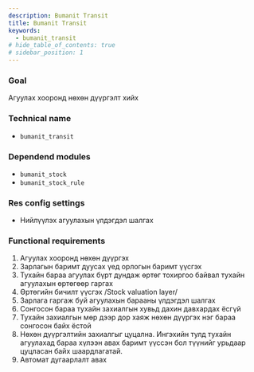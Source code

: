```yaml
---
description: Bumanit Transit
title: Bumanit Transit
keywords:
  - bumanit_transit
# hide_table_of_contents: true
# sidebar_position: 1
---
```


### Goal

Агуулах хооронд нөхөн дүүргэлт хийх

### Technical name

- `bumanit_transit`

### Dependend modules

- `bumanit_stock`
- `bumanit_stock_rule`

### Res config settings

- Нийлүүлэх агуулахын үлдэгдэл шалгах

### Functional requirements

1. Агуулах хооронд нөхөн дүүргэх
2. Зарлагын баримт дуусах үед орлогын баримт үүсгэх
3. Тухайн бараа агуулах бүрт дундаж өртөг тохиргоо байвал тухайн агуулахын өртөгөөр гаргах
4. Өртөгийн бичилт үүсгэх /Stock valuation layer/
5. Зарлага гаргаж буй агуулахын барааны үлдэгдэл шалгах 
6. Сонгосон бараа тухайн захиалгын хувьд дахин давхардах ёсгүй
7. Тухайн захиалгын мөр дээр дор хаяж нөхөн дүүргэх нэг бараа сонгосон байх ёстой
8. Нөхөн дүүргэлтийн захиалгыг цуцална. Ингэхийн тулд тухайн агуулахад бараа хүлээн авах баримт үүссэн бол түүнийг урьдаар цуцласан байх шаардлагатай.
9. Автомат дугаарлалт авах